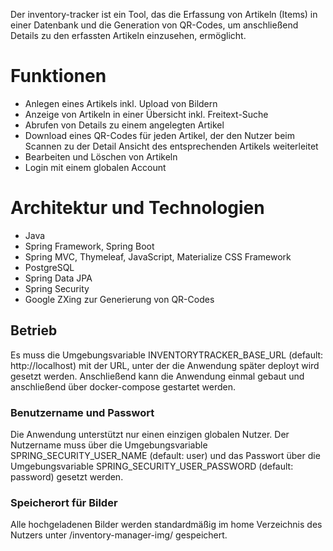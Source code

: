 Der inventory-tracker ist ein Tool, das die Erfassung von Artikeln (Items) in einer Datenbank und die Generation von QR-Codes, um anschließend Details zu den erfassten Artikeln einzusehen, ermöglicht.

# Funktionen
+ Anlegen eines Artikels inkl. Upload von Bildern
+ Anzeige von Artikeln in einer Übersicht inkl. Freitext-Suche
+ Abrufen von Details zu einem angelegten Artikel
+ Download eines QR-Codes für jeden Artikel, der den Nutzer beim Scannen zu der Detail Ansicht des entsprechenden Artikels weiterleitet
+ Bearbeiten und Löschen von Artikeln
+ Login mit einem globalen Account

# Architektur und Technologien
+ Java
+ Spring Framework, Spring Boot
+ Spring MVC, Thymeleaf, JavaScript, Materialize CSS Framework
+ PostgreSQL
+ Spring Data JPA
+ Spring Security
+ Google ZXing zur Generierung von QR-Codes

## Betrieb
Es muss die Umgebungsvariable INVENTORYTRACKER_BASE_URL (default: http://localhost) mit der URL, unter der die Anwendung später deployt wird gesetzt werden.
Anschließend kann die Anwendung einmal gebaut und anschließend über docker-compose gestartet werden.

### Benutzername und Passwort
Die Anwendung unterstützt nur einen einzigen globalen Nutzer. Der Nutzername muss über die Umgebungsvariable SPRING_SECURITY_USER_NAME (default: user) und das Passwort über die Umgebungsvariable SPRING_SECURITY_USER_PASSWORD (default: password) gesetzt werden.

### Speicherort für Bilder
Alle hochgeladenen Bilder werden standardmäßig im home Verzeichnis des Nutzers unter /inventory-manager-img/ gespeichert.